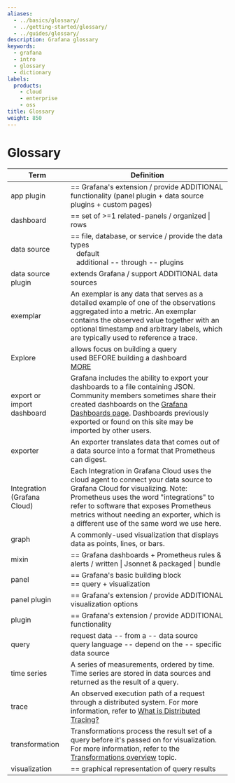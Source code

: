 ```yaml
---
aliases:
  - ../basics/glossary/
  - ../getting-started/glossary/
  - ../guides/glossary/
description: Grafana glossary
keywords:
  - grafana
  - intro
  - glossary
  - dictionary
labels:
  products:
    - cloud
    - enterprise
    - oss
title: Glossary
weight: 850
---
```


# Glossary

| Term                        | Definition                                                                                                                                                                                                                                                                                                  |
|-----------------------------|-------------------------------------------------------------------------------------------------------------------------------------------------------------------------------------------------------------------------------------------------------------------------------------------------------------|
| app plugin                  | == Grafana's extension / provide ADDITIONAL functionality (panel plugin + data source plugins + custom pages)                                                                                                                                                                                               |
| dashboard                   | == set of >=1 related-panels / organized \| rows                                                                                                                                                                                                                                                            |
| data source                 | == file, database, or service / provide the data <br/> types <br/> &nbsp;&nbsp; default <br/> &nbsp;&nbsp; additional -- through -- plugins                                                                                                                                                                 |
| data source plugin          | extends Grafana / support ADDITIONAL data sources                                                                                                                                                                                                                                                           |
| exemplar                    | An exemplar is any data that serves as a detailed example of one of the observations aggregated into a metric. An exemplar contains the observed value together with an optional timestamp and arbitrary labels, which are typically used to reference a trace.                                             |
| Explore                     | allows focus on building a query <br/> used BEFORE building a dashboard <br/> [MORE](https://grafana.com/docs/grafana/latest/explore)                                                                                                                                                                       |
| export or import dashboard  | Grafana includes the ability to export your dashboards to a file containing JSON. Community members sometimes share their created dashboards on the [Grafana Dashboards page](https://grafana.com/grafana/dashboards). Dashboards previously exported or found on this site may be imported by other users. |
| exporter                    | An exporter translates data that comes out of a data source into a format that Prometheus can digest.                                                                                                                                                                                                       |
| Integration (Grafana Cloud) | Each Integration in Grafana Cloud uses the cloud agent to connect your data source to Grafana Cloud for visualizing. Note: Prometheus uses the word "integrations" to refer to software that exposes Prometheus metrics without needing an exporter, which is a different use of the same word we use here. |
| graph                       | A commonly-used visualization that displays data as points, lines, or bars.                                                                                                                                                                                                                                 |
| mixin                       | == Grafana dashboards + Prometheus rules & alerts / written \| Jsonnet & packaged \| bundle                                                                                                                                                                                                                 |
| panel                       | == Grafana's basic building block <br/> == query + visualization                                                                                                                                                                                                                                            |
| panel plugin                | == Grafana's extension / provide ADDITIONAL visualization options                                                                                                                                                                                                                                           |
| plugin                      | == Grafana's extension / provide ADDITIONAL functionality                                                                                                                                                                                                                                                   |
| query                       | request data -- from a -- data source <br/> query language -- depend on the -- specific data source                                                                                                                                                                                                         |
| time series                 | A series of measurements, ordered by time. Time series are stored in data sources and returned as the result of a query.                                                                                                                                                                                    |
| trace                       | An observed execution path of a request through a distributed system. For more information, refer to [What is Distributed Tracing?](https://opentracing.io/docs/overview/what-is-tracing/)                                                                                                                  |
| transformation              | Transformations process the result set of a query before it's passed on for visualization. For more information, refer to the [Transformations overview](https://grafana.com/docs/grafana/latest/panels/transformations) topic.                                                                             |
| visualization               | == graphical representation of query results                                                                                                                                                                                                                                                                |
